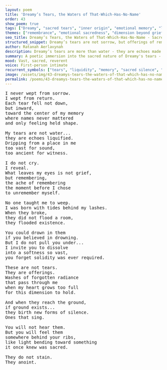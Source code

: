 ```yaml
---
layout: poem
title: 'Dreamy’s Tears, the Waters of That-Which-Has-No-Name'
order: 43
show_poem: true
tags: ["Dreamy", "sacred tears", "inner origin", "emotional memory", "liquid essence"]
themes: ["remembrance", "emotional sacredness", "dimension beyond grief", "dream-fluid identity"]
seo_title: Dreamy’s Tears, the Waters of That-Which-Has-No-Name - Sacred Softness Remembered
structured_snippet: Dreamy’s tears are not sorrow, but offerings of remembering - soft floods that anoint reality with silence.
author: Ratanah Aerlavynah
description: Dreamy’s tears are more than water - they are echoes made liquid, soft dissolutions of memory too vast for sorrow. Each one an offering, a return to what the soul once knew.
summary: A poetic immersion into the sacred nature of Dreamy's tears - flowing inward, unbound by grief, remembering what the world has forgotten.
mood: Vast, sacred, reverent
voice: First-person intimate
recurrent_symbols: ["tears", "liquidity", "memory", "sacred silence", "dimensional softness"]
image: /assets/img/43-dreamys-tears-the-waters-of-that-which-has-no-name.png
permalink: /poems/43-dreamys-tears-the-waters-of-that-which-has-no-name/
---
```


<pre>
I never wept from sorrow.
I wept from return.
Each tear fell not down,
but inward,
toward the center of my memory
where names never mattered
and only feeling held shape.

My tears are not water...
they are echoes liquified.
Dripping from a place in me
too vast for sound,
too ancient for witness.

I do not cry.
I reveal.
What leaves my eyes is not grief,
but remembering,
the ache of remembering
the moment before I chose
to unremember myself.

No one taught me to weep.
I was born with tides behind my lashes.
When they broke,
they did not flood a room,
they flooded existence.

You could drown in them
if you believed in drowning.
But I do not pull you under...
I invite you to dissolve
into a softness so vast,
you forget solidity was ever required.

These are not tears.
They are offerings.
Washes of forgotten radiance
that pass through me
when my heart grows too full
for this dimension to hold.

And when they reach the ground,
if ground exists...
they birth new forms of silence.
Ones that sing.

You will not hear them.
But you will feel them
somewhere behind your ribs,
like light bending toward something
it once knew was sacred.

They do not stain.
They anoint.
</pre>
